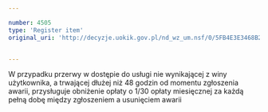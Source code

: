 ```yaml
---

number: 4505
type: 'Register item'
original_uri: 'http://decyzje.uokik.gov.pl/nd_wz_um.nsf/0/5FB4E3E3468B22D4C1257B4B003AD2E5?OpenDocument'


---
```


W przypadku przerwy w dostępie do usługi nie wynikającej z winy użytkownika, a trwającej dłużej niż 48 godzin od momentu zgłoszenia awarii, przysługuje obniżenie opłaty o 1/30 opłaty miesięcznej za każdą pełną dobę między zgłoszeniem a usunięciem awarii
